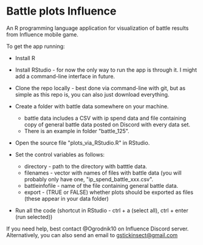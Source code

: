 # Battle plots Influence
An R programming language application for visualization of battle results from Influence mobile game.

To get the app running:
- Install R
- Install RStudio - for now the only way to run the app is through it. I might add a command-line interface in future.
- Clone the repo locally - best done via command-line with git, but as simple as this repo is, you can also just download everything.
- Create a folder with battle data somewhere on your machine.
  - battle data includes a CSV with ip spend data and file containing copy of general battle data posted on Discord with every data set.
  - There is an example in folder "battle_125".
- Open the source file "plots_via_RStudio.R" in RStudio.
- Set the control variables as follows:
  - directory - path to the directory with batttle data.
  - filenames - vector with names of files with battle data (you will probably only have one, "ip_spend_battle_xxx.csv".
  - battleinfofile - name of the file containing general battle data.
  - export - (TRUE or FALSE) whether plots should be exported as files (these appear in your data folder)

- Run all the code (shortcut in RStudio - ctrl + a (select all), ctrl + enter (run selected))


If you need help, best contact @Ogrodnik10 on Influence Discord server.
Alternatively, you can also send an email to gstickinsect@gmail.com
